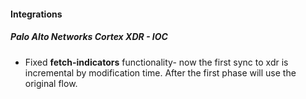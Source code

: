 
#### Integrations

##### Palo Alto Networks Cortex XDR - IOC

- Fixed **fetch-indicators** functionality- now the first sync to xdr is incremental by modification time. After the first phase will use the original flow.
